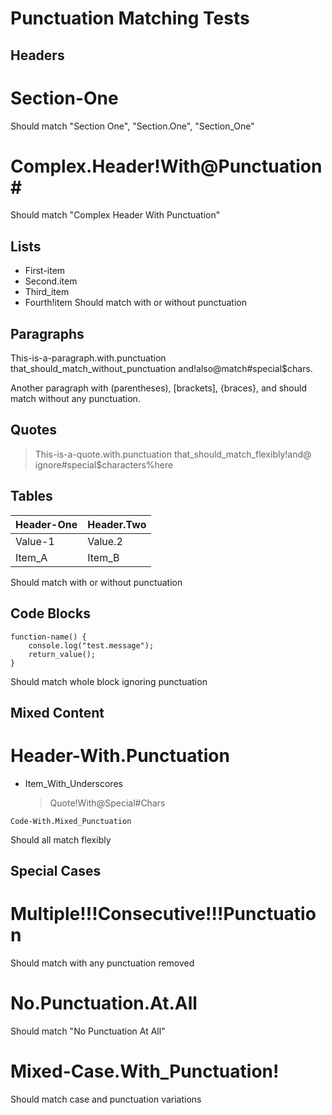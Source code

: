 # Punctuation Matching Tests

## Headers

# Section-One

Should match "Section One", "Section.One", "Section_One"

# Complex.Header!With@Punctuation#

Should match "Complex Header With Punctuation"

## Lists

- First-item
- Second.item
- Third_item
- Fourth!item
  Should match with or without punctuation

## Paragraphs

This-is-a-paragraph.with.punctuation
that_should_match_without_punctuation
and!also@match#special$chars.

Another paragraph with (parentheses),
[brackets], {braces}, and <angles>
should match without any punctuation.

## Quotes

> This-is-a-quote.with.punctuation
> that_should_match_flexibly!and@
> ignore#special$characters%here

## Tables

| Header-One | Header.Two |
| ---------- | ---------- |
| Value-1    | Value.2    |
| Item_A     | Item_B     |

Should match with or without punctuation

## Code Blocks

```
function-name() {
    console.log("test.message");
    return_value();
}
```

Should match whole block ignoring punctuation

## Mixed Content

# Header-With.Punctuation

- Item_With_Underscores
  > Quote!With@Special#Chars

```
Code-With.Mixed_Punctuation
```

Should all match flexibly

## Special Cases

# Multiple!!!Consecutive!!!Punctuation

Should match with any punctuation removed

# No.Punctuation.At.All

Should match "No Punctuation At All"

# Mixed-Case.With_Punctuation!

Should match case and punctuation variations
